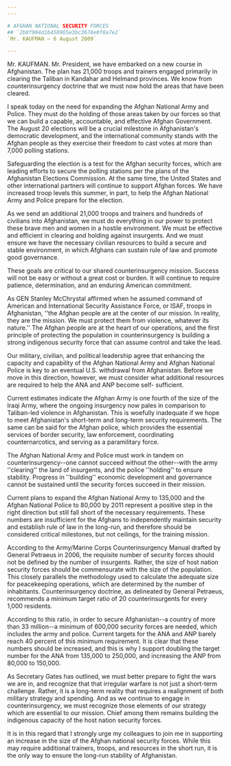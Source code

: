 ```yaml
---
---

# AFGHAN NATIONAL SECURITY FORCES
## `2b8f984d1b458965e3bc3b78e0f8a7e2`
`Mr. KAUFMAN — 6 August 2009`

---
```



Mr. KAUFMAN. Mr. President, we have embarked on a new course in 
Afghanistan. The plan has 21,000 troops and trainers engaged primarily 
in clearing the Taliban in Kandahar and Helmand provinces. We know from 
counterinsurgency doctrine that we must now hold the areas that have 
been cleared.

I speak today on the need for expanding the Afghan National Army and 
Police. They must do the holding of those areas taken by our forces so 
that we can build a capable, accountable, and effective Afghan 
Government. The August 20 elections will be a crucial milestone in 
Afghanistan's democratic development, and the international community 
stands with the Afghan people as they exercise their freedom to cast 
votes at more than 7,000 polling stations.

Safeguarding the election is a test for the Afghan security forces, 
which are leading efforts to secure the polling stations per the plans 
of the Afghanistan Elections Commission. At the same time, the United 
States and other international partners will continue to support Afghan 
forces. We have increased troop levels this summer, in part, to help 
the Afghan National Army and Police prepare for the election.

As we send an additional 21,000 troops and trainers and hundreds of 
civilians into Afghanistan, we must do everything in our power to 
protect these brave men and women in a hostile environment. We must be 
effective and efficient in clearing and holding against insurgents. And 
we must ensure we have the necessary civilian resources to build a 
secure and stable environment, in which Afghans can sustain rule of law 
and promote good governance.

These goals are critical to our shared counterinsurgency mission. 
Success will not be easy or without a great cost or burden. It will 
continue to require patience, determination, and an enduring American 
commitment.

As GEN Stanley McChrystal affirmed when he assumed command of 
American and International Security Assistance Force, or ISAF, troops 
in Afghanistan, ''the Afghan people are at the center of our mission. 
In reality, they are the mission. We must protect them from violence, 
whatever its nature.'' The Afghan people are at the heart of our 
operations, and the first principle of protecting the population in 
counterinsurgency is building a strong indigenous security force that 
can assume control and take the lead.

Our military, civilian, and political leadership agree that enhancing 
the capacity and capability of the Afghan National Army and Afghan 
National Police is key to an eventual U.S. withdrawal from Afghanistan. 
Before we move in this direction, however, we must consider what 
additional resources are required to help the ANA and ANP become self-
sufficient.

Current estimates indicate the Afghan Army is one fourth of the size 
of the Iraqi Army, where the ongoing insurgency now pales in comparison 
to Taliban-led violence in Afghanistan. This is woefully inadequate if 
we hope to meet Afghanistan's short-term and long-term security 
requirements. The same can be said for the Afghan police, which 
provides the essential services of border security, law enforcement, 
coordinating counternarcotics, and serving as a paramilitary force.

The Afghan National Army and Police must work in tandem on 
counterinsurgency--one cannot succeed without the other--with the army 
''clearing'' the land of insurgents, and the police ''holding'' to 
ensure stability. Progress in ''building'' economic development and 
governance cannot be sustained until the security forces succeed in 
their mission.

Current plans to expand the Afghan National Army to 135,000 and the 
Afghan National Police to 80,000 by 2011 represent a positive step in 
the right direction but still fall short of the necessary requirements. 
These numbers are insufficient for the Afghans to independently 
maintain security and establish rule of law in the long-run, and 
therefore should be considered critical milestones, but not ceilings, 
for the training mission.

According to the Army/Marine Corps Counterinsurgency Manual drafted 
by General Petraeus in 2006, the requisite number of security forces 
should not be defined by the number of insurgents. Rather, the size of 
host nation security forces should be commensurate with the size of the 
population. This closely parallels the methodology used to calculate 
the adequate size for peacekeeping operations, which are determined by 
the number of inhabitants. Counterinsurgency doctrine, as delineated by 
General Petraeus, recommends a minimum target ratio of 20 
counterinsurgents for every 1,000 residents.

According to this ratio, in order to secure Afghanistan--a country of 
more than 33 million--a minimum of 600,000 security forces are needed, 
which includes the army and police. Current targets for the ANA and ANP 
barely reach 40 percent of this minimum requirement. It is clear that 
these numbers should be increased, and this is why I support doubling 
the target number for the ANA from 135,000 to 250,000, and increasing 
the ANP from 80,000 to 150,000.

As Secretary Gates has outlined, we must better prepare to fight the 
wars we are in, and recognize that that irregular warfare is not just a 
short-term challenge. Rather, it is a long-term reality that requires a 
realignment of both military strategy and spending. And as we continue 
to engage in counterinsurgency, we must recognize those elements of our 
strategy which are essential to our mission. Chief among them remains 
building the indigenous capacity of the host nation security forces.

It is in this regard that I strongly urge my colleagues to join me in 
supporting an increase in the size of the Afghan national security 
forces. While this may require additional trainers, troops, and 
resources in the short run, it is the only way to ensure the long-run 
stability of Afghanistan.

